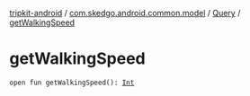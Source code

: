 [tripkit-android](../../index.md) / [com.skedgo.android.common.model](../index.md) / [Query](index.md) / [getWalkingSpeed](./get-walking-speed.md)

# getWalkingSpeed

`open fun getWalkingSpeed(): `[`Int`](https://kotlinlang.org/api/latest/jvm/stdlib/kotlin/-int/index.html)